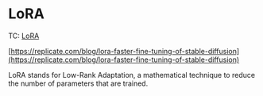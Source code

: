 # LoRA

TC: [LoRA](https://www.notion.so/LoRA-c93a226ebc6c4655af454a95653c65ad?pvs=21) 

[https://replicate.com/blog/lora-faster-fine-tuning-of-stable-diffusion](https://replicate.com/blog/lora-faster-fine-tuning-of-stable-diffusion)

LoRA stands for Low-Rank Adaptation, a mathematical technique to reduce the number of parameters that are trained.